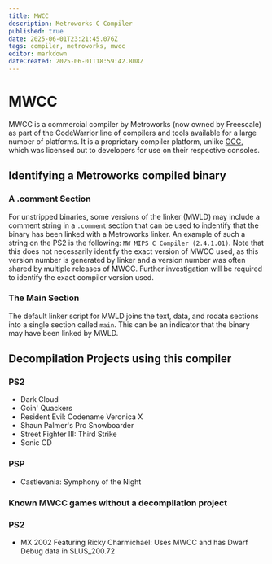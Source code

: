 ```yaml
---
title: MWCC
description: Metroworks C Compiler
published: true
date: 2025-06-01T23:21:45.076Z
tags: compiler, metroworks, mwcc
editor: markdown
dateCreated: 2025-06-01T18:59:42.808Z
---
```


# MWCC
MWCC is a commercial compiler by Metroworks (now owned by Freescale) as part of the CodeWarrior line of compilers and tools available for a large number of platforms. It is a proprietary compiler platform, unlike [GCC](/compilers/GCC), which was licensed out to developers for use on their respective consoles.

## Identifying a Metroworks compiled binary

### A .comment Section

For unstripped binaries, some versions of the linker (MWLD) may include a comment string in a `.comment` section that can be used to indentify that the binary has been linked with a Metroworks linker. An example of such a string on the PS2 is the following: `MW MIPS C Compiler (2.4.1.01)`. Note that this does not necessarily identify the exact version of MWCC used, as this version number is generated by linker and a version number was often shared by multiple releases of MWCC. Further investigation will be required to identify the exact compiler version used.

### The Main Section

The default linker script for MWLD joins the text, data, and rodata sections into a single section called `main`. This can be an indicator that the binary may have been linked by MWLD.

## Decompilation Projects using this compiler

### PS2
- Dark Cloud
- Goin' Quackers
- Resident Evil: Codename Veronica X
- Shaun Palmer's Pro Snowboarder
- Street Fighter III: Third Strike
- Sonic CD

### PSP
- Castlevania: Symphony of the Night

###  Known MWCC games without a decompilation project

### PS2
- MX 2002 Featuring Ricky Charmichael: Uses MWCC and has Dwarf Debug data in SLUS_200.72

